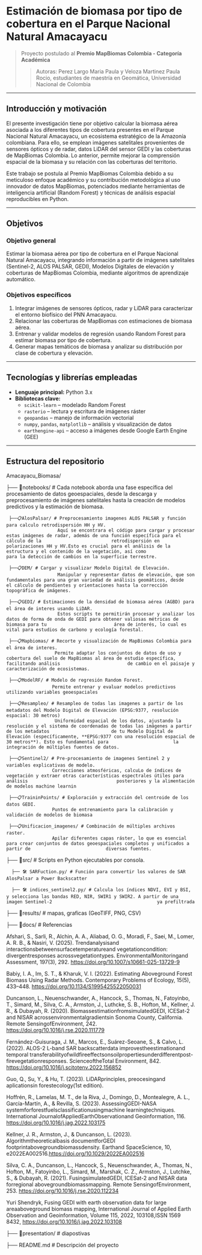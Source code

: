 # Estimación de biomasa por tipo de cobertura en el Parque Nacional Natural Amacayacu

> Proyecto postulado al **Premio MapBiomas Colombia - Categoría Académica**
>> Autoras: Perez Largo Maria Paula y Veloza Martinez Paula Rocio, estudiantes de maestría en Geomática, Universidad Nacional de Colombia
---

## Introducción y motivación

El presente investigación tiene por objetivo calcular la biomasa aérea asociada a los diferentes tipos de cobertura presentes en el Parque Nacional Natural Amacayacu, un ecosistema estratégico de la Amazonía colombiana. Para ello, se emplean imágenes satelitales provenientes de sensores ópticos y de radar, datos LiDAR del sensor GEDI y las coberturas de MapBiomas Colombia. Lo anterior, permite mejorar la comprensión espacial de la biomasa y su relación con las coberturas del territorio.

Este trabajo se postula al Premio MapBiomas Colombia debido a su meticuloso enfoque académico y su contribución metodológica al uso innovador de datos MapBiomas, potenciados mediante herramientas de inteligencia artificial (Random Forest) y técnicas de análisis espacial reproducibles en Python.

---

## Objetivos

### Objetivo general
Estimar la biomasa aérea por tipo de cobertura en el Parque Nacional Natural Amacayacu, integrando información a partir de imágenes satelitales (Sentinel-2, ALOS PALSAR, GEDI), Modelos Digitales de elevación y coberturas de MapBiomas Colombia, mediante algoritmos de aprendizaje automático.

### Objetivos específicos
1. Integrar imágenes de sensores ópticos, radar y LiDAR para caracterizar el entorno biofísico del PNN Amacayacu.
2. Relacionar las coberturas de MapBiomas con estimaciones de biomasa aérea.
3. Entrenar y validar modelos de regresión usando Random Forest para estimar biomasa por tipo de cobertura.
4. Generar mapas temáticos de biomasa y analizar su distribución por clase de cobertura y elevación.

---

## Tecnologías y librerías empleadas

- **Lenguaje principal:** Python 3.x  
- **Bibliotecas clave:**
  - `scikit-learn` – modelado Random Forest
  - `rasterio` – lectura y escritura de imágenes ráster
  - `geopandas` – manejo de información vectorial
  - `numpy`, `pandas`, `matplotlib` – análisis y visualización de datos
  - `earthengine-api` – acceso a imágenes desde Google Earth Engine (GEE)
 
---

## Estructura del repositorio


Amacayacu_Biomasa/

├── 📂notebooks/ # Cada notebook aborda una fase específica del procesamiento de datos geoespaciales, desde la descarga y preprocesamiento de imágenes                           satelitales hasta la creación de modelos predictivos y la estimación de biomasa.


     ├──📋AlosPalsar/ # Preprocesamiento imagenes ALOS PALSAR y función para calculo retrodispersión HH y HV. 
                       Aquí se encontrara el código para cargar y procesar estas imágenes de radar, además de una función específica para el cálculo de la                          retrodispersión en polarizaciones HH y HV.Esto es crucial para el análisis de la estructura y el contenido de la vegetación, así como                        para la detección de cambios en la superficie terrestre.
     
     ├──📋DEM/ # Cargar y visualizar Modelo Digital de Elevación. 
                       Manipular y representar datos de elevación, que son fundamentales para una gran variedad de análisis geomáticos, desde                                       el cálculo de pendientes y orientaciones hasta la corrección topográfica de imágenes.
     
     ├──📋GEDI/ # Estimaciones de la densidad de biomasa aérea (AGBD) para el área de interes usando LiDAR. 
                       Estos scripts te permitirán procesar y analizar los datos de forma de onda de GEDI para obtener valiosas métricas de biomasa para tu                         área de interés, lo cual es vital para estudios de carbono y ecología forestal.
     
     ├──📋Mapbiomas/ # Recorte y visualización de MapBiomas Colombia para el área de interes. 
                      Permite adaptar los conjuntos de datos de uso y cobertura del suelo de MapBiomas al área de estudio específica, facilitando análisis                         de cambio en el paisaje y caracterización de ecosistemas.
     
     ├──📋ModelRF/ # Modelo de regresión Random Forest. 
                     Permite entrenar y evaluar modelos predictivos utilizando variables geoespaciales
     
     ├──📋Resampleo/ # Resampleo de todas las imagenes a partir de los metadatos del Modelo Digital de Elevación (EPSG:9377, resolución espacial: 30 metros)
                      Uniformidad espacial de los datos, ajustando la resolución y el sistema de coordenadas de todas las imágenes a partir de los metadatos                       de tu Modelo Digital de Elevación (específicamente, **EPSG:9377 con una resolución espacial de 30 metros**). Esto es fundamental para                        la integración de múltiples fuentes de datos.
     
     ├──📋Sentinel2/ # Pre-procesamiento de imagenes Sentinel 2 y variables explicativas de modelo. 
                     Correcciones atmosféricas, calcuLo de índices de vegetación y extraer otras características espectrales útiles para análisis                                 posteriores y la alimentación de modelos machine learnin
     
     ├──📋TraininPoints/ # Exploración y extracción del centroide de los datos GEDI.
                     Puntos de entrenamiento para la calibración y validación de modelos de biomasa 
     
     ├──📋Unificacion_imagenes/ # Combinación de múltiples archivos raster. 
                     Apilar diferentes capas ráster, lo que es esencial para crear conjuntos de datos geoespaciales completos y unificados a partir de                            diversas fuentes.
     
     
├── 📂src/ # Scripts en Python ejecutables por consola.

      ├── 🛠️ SARFuction.py/ # Función para convertir los valores de SAR AlosPalsar a Power Backscatter
      
      ├── 🛠️ indices_sentinel2.py/ # Calcula los índices NDVI, EVI y BSI, y selecciona las bandas RED, NIR, SWIR1 y SWIR2. A partir de una imagen Sentinel-2                                       ya prefiltrada

├── 📂results/ # mapas, graficas (GeoTIFF, PNG, CSV)


├── 📂docs/ # Referencias


      
Afshari, S., Sarli, R., Alchin, A. A., Aliabad, O. G., Moradi, F., Saei, M., Lomer, A. R. B., & Nasiri, V. (2025). Trendanalysisand interactionsbetweensurfacetemperatureand vegetationcondition: divergentresponses acrossvegetationtypes. EnvironmentalMonitoringand Assessment, 197(3), 292. https://doi.org/10.1007/s10661-025-13729-9

Babiy, I. A., Im, S. T., & Kharuk, V. I. (2022). Estimating Aboveground Forest Biomass Using Radar Methods. Contemporary Problems of Ecology, 15(5), 433–448. https://doi.org/10.1134/S1995425522050031

Duncanson, L., Neuenschwander, A., Hancock, S., Thomas, N., Fatoyinbo, T., Simard, M., Silva, C. A., Armston, J., Luthcke, S. B., Hofton, M., Kellner, J. R., & Dubayah, R. (2020). BiomassestimationfromsimulatedGEDI, ICESat-2 and NISAR acrossenvironmentalgradientsin Sonoma County, California. Remote SensingofEnvironment, 242. https://doi.org/10.1016/j.rse.2020.111779

Fernández-Guisuraga, J. M., Marcos, E., Suárez-Seoane, S., & Calvo, L. (2022). ALOS-2 L-band SAR backscatterdata improvestheestimationand temporal transferabilityofwildfireeffectsonsoilpropertiesunderdifferentpost-firevegetationresponses. ScienceoftheTotal Environment, 842. https://doi.org/10.1016/j.scitotenv.2022.156852

Guo, Q., Su, Y., & Hu, T. (2023). LiDARprinciples, preocesingand aplicationsin forestecology(1st edition).

Hoffrén, R., Lamelas, M. T., de la Riva, J., Domingo, D., Montealegre, A. L., García-Martín, A., & Revilla, S. (2023). AssessingGEDI-NASA systemforforestfuelsclassificationusingmachine learningtechniques. International JournalofAppliedEarthObservationand Geoinformation, 116. https://doi.org/10.1016/j.jag.2022.103175

Kellner, J. R., Armston, J., & Duncanson, L. (2023). Algorithmtheoreticalbasis documentforGEDI footprintabovegroundbiomassdensity. Earthand SpaceScience, 10, e2022EA002516.https://doi.org/10.1029/2022EA002516

Silva, C. A., Duncanson, L., Hancock, S., Neuenschwander, A., Thomas, N., Hofton, M., Fatoyinbo, L., Simard, M., Marshak, C. Z., Armston, J., Lutchke, S., & Dubayah, R. (2021). FusingsimulatedGEDI, ICESat-2 and NISAR data forregional abovegroundbiomassmapping. Remote SensingofEnvironment, 253. https://doi.org/10.1016/j.rse.2020.112234

Yuri Shendryk, Fusing GEDI with earth observation data for large areaaboveground biomass mapping, International Journal of Applied Earth Observation and Geoinformation, Volume 115, 2022, 103108,ISSN 1569 8432, https://doi.org/10.1016/j.jag.2022.103108



├── 📂presentation/ # diapostivas


├── README.md # Descripción del proyecto



